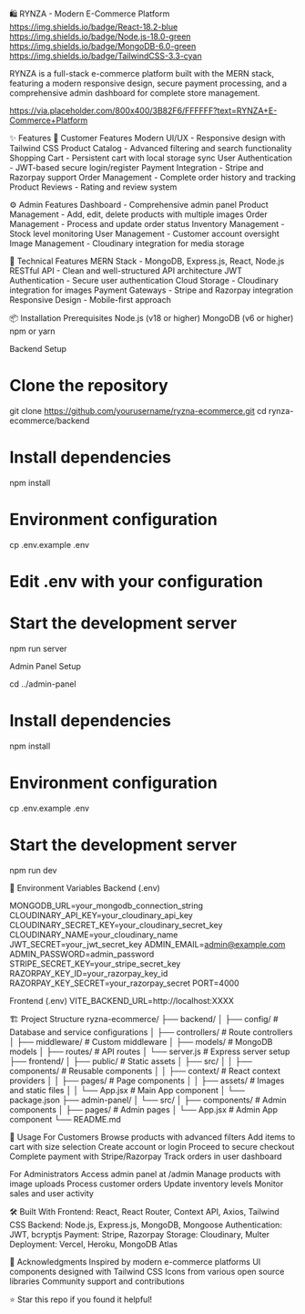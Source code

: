 🛍️ RYNZA - Modern E-Commerce Platform
https://img.shields.io/badge/React-18.2-blue
https://img.shields.io/badge/Node.js-18.0-green
https://img.shields.io/badge/MongoDB-6.0-green
https://img.shields.io/badge/TailwindCSS-3.3-cyan

RYNZA is a full-stack e-commerce platform built with the MERN stack, featuring a modern responsive design, secure payment processing, and a comprehensive admin dashboard for complete store management.

https://via.placeholder.com/800x400/3B82F6/FFFFFF?text=RYNZA+E-Commerce+Platform

✨ Features
🛒 Customer Features
Modern UI/UX - Responsive design with Tailwind CSS
Product Catalog - Advanced filtering and search functionality
Shopping Cart - Persistent cart with local storage sync
User Authentication - JWT-based secure login/register
Payment Integration - Stripe and Razorpay support
Order Management - Complete order history and tracking
Product Reviews - Rating and review system

⚙️ Admin Features
Dashboard - Comprehensive admin panel
Product Management - Add, edit, delete products with multiple images
Order Management - Process and update order status
Inventory Management - Stock level monitoring
User Management - Customer account oversight
Image Management - Cloudinary integration for media storage

🚀 Technical Features
MERN Stack - MongoDB, Express.js, React, Node.js
RESTful API - Clean and well-structured API architecture
JWT Authentication - Secure user authentication
Cloud Storage - Cloudinary integration for images
Payment Gateways - Stripe and Razorpay integration
Responsive Design - Mobile-first approach

📦 Installation
Prerequisites
Node.js (v18 or higher)
MongoDB (v6 or higher)
npm or yarn

Backend Setup

# Clone the repository
git clone https://github.com/yourusername/ryzna-ecommerce.git
cd rynza-ecommerce/backend

# Install dependencies
npm install

# Environment configuration
cp .env.example .env
# Edit .env with your configuration

# Start the development server
npm run server

Admin Panel Setup

cd ../admin-panel

# Install dependencies
npm install

# Environment configuration
cp .env.example .env

# Start the development server
npm run dev

🔧 Environment Variables
Backend (.env)

MONGODB_URL=your_mongodb_connection_string
CLOUDINARY_API_KEY=your_cloudinary_api_key
CLOUDINARY_SECRET_KEY=your_cloudinary_secret_key
CLOUDINARY_NAME=your_cloudinary_name
JWT_SECRET=your_jwt_secret_key
ADMIN_EMAIL=admin@example.com
ADMIN_PASSWORD=admin_password
STRIPE_SECRET_KEY=your_stripe_secret_key
RAZORPAY_KEY_ID=your_razorpay_key_id
RAZORPAY_KEY_SECRET=your_razorpay_secret
PORT=4000

Frontend (.env)
VITE_BACKEND_URL=http://localhost:XXXX

🏗️ Project Structure
ryzna-ecommerce/
├── backend/
│   ├── config/          # Database and service configurations
│   ├── controllers/     # Route controllers
│   ├── middleware/      # Custom middleware
│   ├── models/          # MongoDB models
│   ├── routes/          # API routes
│   └── server.js        # Express server setup
├── frontend/
│   ├── public/          # Static assets
│   ├── src/
│   │   ├── components/  # Reusable components
│   │   ├── context/     # React context providers
│   │   ├── pages/       # Page components
│   │   ├── assets/      # Images and static files
│   │   └── App.jsx      # Main App component
│   └── package.json
├── admin-panel/
│   └── src/
│       ├── components/  # Admin components
│       ├── pages/       # Admin pages
│       └── App.jsx      # Admin App component
└── README.md

📱 Usage
For Customers
Browse products with advanced filters
Add items to cart with size selection
Create account or login
Proceed to secure checkout
Complete payment with Stripe/Razorpay
Track orders in user dashboard

For Administrators
Access admin panel at /admin
Manage products with image uploads
Process customer orders
Update inventory levels
Monitor sales and user activity

🛠️ Built With
Frontend: React, React Router, Context API, Axios, Tailwind CSS
Backend: Node.js, Express.js, MongoDB, Mongoose
Authentication: JWT, bcryptjs
Payment: Stripe, Razorpay
Storage: Cloudinary, Multer
Deployment: Vercel, Heroku, MongoDB Atlas

🙏 Acknowledgments
Inspired by modern e-commerce platforms
UI components designed with Tailwind CSS
Icons from various open source libraries
Community support and contributions

⭐ Star this repo if you found it helpful!
